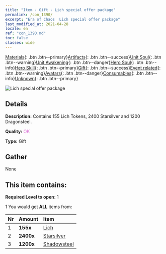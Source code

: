 ```yaml
---
title: "Item - Gift - Lich special offer package"
permalink: /con_1390/
excerpt: "Era of Chaos  Lich special offer package"
last_modified_at: 2021-04-28
locale: en
ref: "con_1390.md"
toc: false
classes: wide
---
```

 [Materials](/Items/){: .btn .btn--primary}[Artifacts](/Items/Artifacts/){: .btn .btn--success}[Unit Soul](/Items/UnitSoul/){: .btn .btn--warning}[Unit Awakening](/Items/UnitAwakening/){: .btn .btn--danger}[Hero Soul](/Items/HeroSoul/){: .btn .btn--info}[Hero Skill](/Items/HeroSkill/){: .btn .btn--primary}[Gift](/Items/Gift/){: .btn .btn--success}[Event related](/Items/Events/){: .btn .btn--warning}[Avatars](/Items/Avatars/){: .btn .btn--danger}[Consumables](/Items/Consumables/){: .btn .btn--info}[Unknown](/Items/Unknown/){: .btn .btn--primary}

 ![Lich special offer package](/images/t/i_907004.png)

## Details
 **Description:** Contains 155 Lich Tokens, 2400 Starsilver and 1200 Dragonsteel.

 **Quality:** <span style="color: #DA70D6">OK</span>

 **Type:** Gift

## Gather

  None

## This item contains:

 **Required Level to open:** 1

 1 You would get **ALL** items  from:

  | Nr | Amount |     Item    |
  |:---|:-------|:------------|
  | 1 |  **155x** | [Lich](/Items/unt_212/) |  | 
  | 2 |  **2400x** | [Starsilver](/Items/con_882/) |  | 
  | 3 |  **1200x** | [Shadowsteel](/Items/con_881/) |  | 
